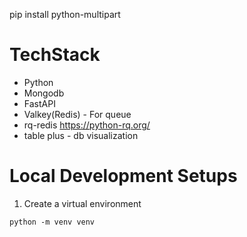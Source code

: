 pip install python-multipart

# TechStack

 - Python
 - Mongodb
 - FastAPI
 - Valkey(Redis) - For queue
 - rq-redis https://python-rq.org/
 - table plus - db visualization

# Local Development Setups

1. Create a virtual environment
```
python -m venv venv
```